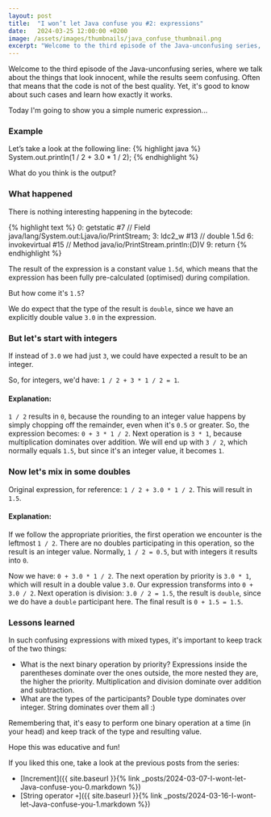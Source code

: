 ```yaml
---
layout: post
title:  "I won’t let Java confuse you #2: expressions"
date:   2024-03-25 12:00:00 +0200
image: /assets/images/thumbnails/java_confuse_thumbnail.png
excerpt: "Welcome to the third episode of the Java-unconfusing series, where we talk about the things that look innocent, while the results seem confusing. Today I'm going to show you a simple numeric expression..."
---
```

Welcome to the third episode of the Java-unconfusing series, where we talk about the things that look 
innocent, while the results seem confusing. Often that means that the code is not of the best quality.
Yet, it's good to know about such cases and learn how exactly it works.

Today I'm going to show you a simple numeric expression...

### Example
Let’s take a look at the following line:
{% highlight java %}
System.out.println(1 / 2 + 3.0 * 1 / 2);
{% endhighlight %}

What do you think is the output?

### What happened
There is nothing interesting happening in the bytecode:

{% highlight text %}
0: getstatic     #7     // Field java/lang/System.out:Ljava/io/PrintStream;
3: ldc2_w        #13    // double 1.5d
6: invokevirtual #15    // Method java/io/PrintStream.println:(D)V
9: return
{% endhighlight %}

The result of the expression is a constant value `1.5d`, which means that the expression has been
fully pre-calculated (optimised) during compilation.

But how come it's `1.5`?

We do expect that the type of the result is `double`, since we have an explicitly double value `3.0` in the expression.

### But let's start with integers
If instead of `3.0` we had just `3`, we could have expected a result to be an integer.

So, for integers, we'd have: `1 / 2 + 3 * 1 / 2 = 1`.

#### Explanation:
`1 / 2` results in `0`, because the rounding to an integer value happens by simply chopping off the remainder, 
even when it's `0.5` or greater. 
So, the expression becomes: `0 + 3 * 1 / 2`.
Next operation is `3 * 1`, because multiplication dominates over addition. We will end up with `3 / 2`, 
which normally equals `1.5`, but since it's an integer value, it becomes `1`.

### Now let's mix in some doubles
Original expression, for reference: `1 / 2 + 3.0 * 1 / 2`.
This will result in `1.5`.

#### Explanation:
If we follow the appropriate priorities, the first operation we encounter is the leftmost `1 / 2`.
There are no doubles participating in this operation, so the result is an integer value.
Normally, `1 / 2 = 0.5`, but with integers it results into `0`.

Now we have: `0 + 3.0 * 1 / 2`.
The next operation by priority is `3.0 * 1`, which will result in a double value `3.0`. 
Our expression transforms into `0 + 3.0 / 2`.
Next operation is division: `3.0 / 2 = 1.5`, the result is `double`, since we do have a `double` participant here.
The final result is `0 + 1.5 = 1.5`.

### Lessons learned
In such confusing expressions with mixed types, it's important to keep track of the two things:
- What is the next binary operation by priority? Expressions inside the parentheses dominate over the ones outside, the more nested they are, the higher the priority. Multiplication and division dominate over addition and subtraction.
- What are the types of the participants? Double type dominates over integer. String dominates over them all :)

Remembering that, it's easy to perform one binary operation at a time (in your head) and keep track of the type and resulting value.

Hope this was educative and fun!

If you liked this one, take a look at the previous posts from the series:
- [Increment]({{ site.baseurl }}{% link _posts/2024-03-07-I-wont-let-Java-confuse-you-0.markdown %})
- [String operator `+`]({{ site.baseurl }}{% link _posts/2024-03-16-I-wont-let-Java-confuse-you-1.markdown %})